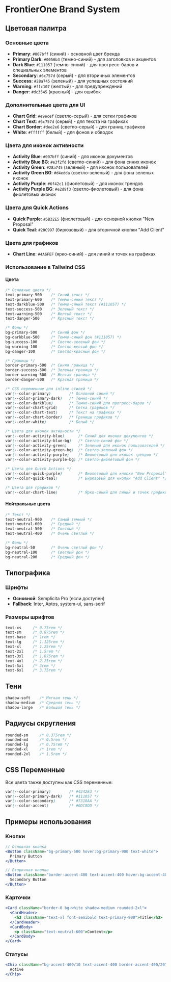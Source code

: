 # FrontierOne Brand System

## Цветовая палитра

### Основные цвета
- **Primary**: `#007bff` (синий) - основной цвет бренда
- **Primary Dark**: `#0056b3` (темно-синий) - для заголовков и акцентов
- **Dark Blue**: `#111057` (темно-синий) - для прогресс-баров и специальных элементов
- **Secondary**: `#6c757d` (серый) - для вторичных элементов
- **Success**: `#28a745` (зеленый) - для успешных состояний
- **Warning**: `#ffc107` (желтый) - для предупреждений
- **Danger**: `#dc3545` (красный) - для ошибок

### Дополнительные цвета для UI
- **Chart Grid**: `#e9ecef` (светло-серый) - для сетки графиков
- **Chart Text**: `#6c757d` (серый) - для текста на графиках
- **Chart Border**: `#dee2e6` (светло-серый) - для границ графиков
- **White**: `#ffffff` (белый) - для фонов и обводок

### Цвета для иконок активности
- **Activity Blue**: `#007bff` (синий) - для иконок документов
- **Activity Blue BG**: `#e3f2fd` (светло-синий) - для фона синих иконок
- **Activity Green**: `#28a745` (зеленый) - для иконок пользователей
- **Activity Green BG**: `#d4edda` (светло-зеленый) - для фона зеленых иконок
- **Activity Purple**: `#6f42c1` (фиолетовый) - для иконок трендов
- **Activity Purple BG**: `#e2d9f3` (светло-фиолетовый) - для фона фиолетовых иконок

### Цвета для Quick Actions
- **Quick Purple**: `#5B32E5` (фиолетовый) - для основной кнопки "New Proposal"
- **Quick Teal**: `#20C997` (бирюзовый) - для вторичной кнопки "Add Client"

### Цвета для графиков
- **Chart Line**: `#4A6FEF` (ярко-синий) - для линий и точек на графиках

### Использование в Tailwind CSS

#### Цвета
```css
/* Основные цвета */
text-primary-500    /* Синий текст */
text-primary-600    /* Темно-синий текст */
text-darkblue-500   /* Темно-синий текст (#111057) */
text-success-500    /* Зеленый текст */
text-warning-500    /* Желтый текст */
text-danger-500     /* Красный текст */

/* Фоны */
bg-primary-500      /* Синий фон */
bg-darkblue-500     /* Темно-синий фон (#111057) */
bg-success-100      /* Светло-зеленый фон */
bg-warning-100      /* Светло-желтый фон */
bg-danger-100       /* Светло-красный фон */

/* Границы */
border-primary-500  /* Синяя граница */
border-success-500  /* Зеленая граница */
border-warning-500  /* Желтая граница */
border-danger-500   /* Красная граница */

/* CSS переменные для inline стилей */
var(--color-primary)        /* Основной синий */
var(--color-primary-dark)   /* Темно-синий */
var(--color-darkblue)       /* Темно-синий для прогресс-баров */
var(--color-chart-grid)     /* Сетка графиков */
var(--color-chart-text)     /* Текст на графиках */
var(--color-chart-border)   /* Границы графиков */
var(--color-white)          /* Белый */

/* Цвета для иконок активности */
var(--color-activity-blue)      /* Синий для иконок документов */
var(--color-activity-blue-bg)   /* Светло-синий фон */
var(--color-activity-green)     /* Зеленый для иконок пользователей */
var(--color-activity-green-bg)  /* Светло-зеленый фон */
var(--color-activity-purple)    /* Фиолетовый для иконок трендов */
var(--color-activity-purple-bg) /* Светло-фиолетовый фон */

/* Цвета для Quick Actions */
var(--color-quick-purple)       /* Фиолетовый для кнопки "New Proposal" */
var(--color-quick-teal)         /* Бирюзовый для кнопки "Add Client" */

/* Цвета для графиков */
var(--color-chart-line)         /* Ярко-синий для линий и точек графиков */
```

#### Нейтральные цвета
```css
/* Текст */
text-neutral-900    /* Самый темный */
text-neutral-600    /* Средний */
text-neutral-500    /* Светлый */
text-neutral-400    /* Очень светлый */

/* Фоны */
bg-neutral-50       /* Очень светлый фон */
bg-neutral-100      /* Светлый фон */
bg-neutral-200      /* Средний фон */
```

## Типографика

### Шрифты
- **Основной**: Semplicita Pro (если доступен)
- **Fallback**: Inter, Aptos, system-ui, sans-serif

### Размеры шрифтов
```css
text-xs     /* 0.75rem */
text-sm     /* 0.875rem */
text-base   /* 1rem */
text-lg     /* 1.125rem */
text-xl     /* 1.25rem */
text-2xl    /* 1.5rem */
text-3xl    /* 1.875rem */
text-4xl    /* 2.25rem */
text-5xl    /* 3rem */
text-6xl    /* 3.75rem */
```

## Тени

```css
shadow-soft    /* Мягкая тень */
shadow-medium  /* Средняя тень */
shadow-large   /* Большая тень */
```

## Радиусы скругления

```css
rounded-sm     /* 0.375rem */
rounded-md     /* 0.5rem */
rounded-lg     /* 0.75rem */
rounded-xl     /* 1rem */
rounded-2xl    /* 1.5rem */
```

## CSS Переменные

Все цвета также доступны как CSS переменные:

```css
var(--color-primary)        /* #4242E3 */
var(--color-primary-dark)   /* #111057 */
var(--color-secondary)      /* #7318AA */
var(--color-accent)         /* #0DC8DD */
```

## Примеры использования

### Кнопки
```jsx
// Основная кнопка
<Button className="bg-primary-500 hover:bg-primary-900 text-white">
  Primary Button
</Button>

// Вторичная кнопка
<Button className="border-accent-400 text-accent-400 hover:bg-accent-400 hover:text-white">
  Secondary Button
</Button>
```

### Карточки
```jsx
<Card className="border-0 bg-white shadow-medium rounded-2xl">
  <CardHeader>
    <h3 className="text-xl font-semibold text-primary-900">Title</h3>
  </CardHeader>
  <CardBody>
    <p className="text-neutral-600">Content</p>
  </CardBody>
</Card>
```

### Статусы
```jsx
<Chip className="bg-accent-400/10 text-accent-400 border-accent-400/20">
  Active
</Chip>
```
